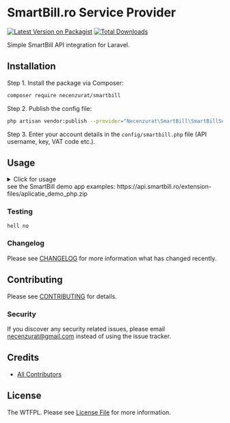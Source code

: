 # SmartBill.ro Service Provider

[![Latest Version on Packagist](https://img.shields.io/packagist/v/necenzurat/smartbill.svg?style=flat-square)](https://packagist.org/packages/necenzurat/smartbill)
[![Total Downloads](https://img.shields.io/packagist/dt/necenzurat/smartbill.svg?style=flat-square)](https://packagist.org/packages/necenzurat/smartbill)

Simple SmartBill API integration for Laravel.

## Installation

Step 1. Install the package via Composer:

```bash
composer require necenzurat/smartbill
```

Step 2. Publish the config file:
```bash
php artisan vendor:publish --provider="Necenzurat\SmartBill\SmartBillServiceProvider" --tag="config"
```

Step 3. Enter your account details in the `config/smartbill.php` file (API username, key, VAT code etc.).

## Usage

<details><summary>Click for usage</summary>
<p>

```php

$invoice = [
    'companyVatCode' => config('smartbill.vatCode'),
    'client' 		=> [
        'name' 			=> "Intelligent IT",
        'vatCode' 		=> "RO12345678",
        'regCom' 		=> "",
        'address' 		=> "str. Sperantei, nr. 5",
        'isTaxPayer' 	=> false,
        'city' 			=> "Sibiu",
        'country' 		=> "Romania",
        'email' 		=> "office@intelligent.ro",
    ],
    'issueDate'      => date('Y-m-d'),
    'seriesName'     => config('smartbill.invoiceSeries'),
    'isDraft'        => false,
    'dueDate'		=> date('Y-m-d', time() + 3600 * 24 * 30),
    'mentions'		=> '',
    'observations'   => '',
    'deliveryDate'   => date('Y-m-d', time() + 3600 * 24 * 10),
    'precision'      => 2,
    'products'		=> [
        [
            'name' 				=> "Produs 1",
            'code' 				=> "ccd1",
            'isDiscount' 		=> false,
            'measuringUnitName' => "buc",
            'currency' 			=> "RON",
            'quantity' 			=> 2,
            'price' 			=> 10,
            'isTaxIncluded' 	=> true,
            'taxName' 			=> "Redusa",
            'taxPercentage' 	=> 9,
            'isService'         => false,
            'saveToDb'          => false,
        ],
    ],
];

echo 'Emitere factura simpla: ';
try {
    $smartbill = new SmartBill();
    $output = $smartbill->createInvoice($invoice); //see docs for response
    $invoiceNumber = $output['number'];
    $invoiceSeries = $output['series'];
    echo $invoiceSeries . $invoiceNumber;
} catch (\Exception $ex) {
    echo $ex->getMessage();
}
```

</p>
</details>
see the SmartBill demo app examples: https://api.smartbill.ro/extension-files/aplicatie_demo_php.zip


### Testing

``` bash
hell no
```

### Changelog

Please see [CHANGELOG](CHANGELOG.md) for more information what has changed recently.

## Contributing

Please see [CONTRIBUTING](CONTRIBUTING.md) for details.

### Security

If you discover any security related issues, please email necenzurat@gmail.com instead of using the issue tracker.

## Credits

- [All Contributors](../../contributors)

## License

The WTFPL. Please see [License File](LICENSE.md) for more information.
